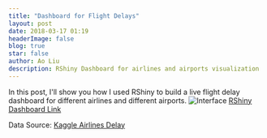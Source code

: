 ```yaml
---
title: "Dashboard for Flight Delays"
layout: post
date: 2018-03-17 01:19
headerImage: false
blog: true
star: false
author: Ao Liu
description: RShiny Dashboard for airlines and airports visualization
---
```


In this post, I'll show you how I used RShiny to build a live flight delay dashboard for different airlines and different airports.
![Interface](https://github.com/aoliu95/airport_shiny/commits/master/Example.png)
[RShiny Dashboard Link](https://austin-liu.shinyapps.io/FlightDashboard/)

Data Source: [Kaggle Airlines Delay](https://www.kaggle.com/giovamata/airlinedelaycauses/data)


